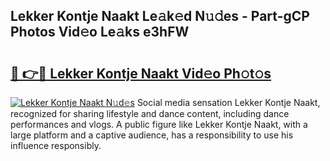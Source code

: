 ## Lekker Kontje Naakt Le𝚊k𝚎d N𝚞𝚍es - Part-gCP Photos Vid𝚎o Le𝚊ks e3hFW

# <h2><a href="http://fb2ic5.evod.top/?m=Lekker+Kontje+Naakt">🔗 👉🔴 Lekker Kontje Naakt Vid𝚎o Ph𝚘t𝚘s</a></h2>

[![Lekker Kontje Naakt N𝚞d𝚎s](https://i.imgur.com/8V9OHl7.gif)](http://fb2ic5.evod.top/?m=Lekker+Kontje+Naakt)
Social media sensation Lekker Kontje Naakt, recognized for sharing lifestyle and dance content, including dance performances and vlogs. A public figure like Lekker Kontje Naakt, with a large platform and a captive audience, has a responsibility to use his influence responsibly. 
